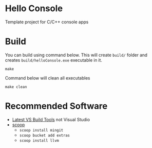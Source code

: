 # Hello Console

Template project for C/C++ console apps

# Build

You can build using command below. This will create `build/` folder and creates
`build/helloConsole.exe` executable in it.
```
make
```

Command below will clean all executables
```
make clean
```

# Recommended Software

- [Latest VS Build Tools](https://visualstudio.microsoft.com/downloads/) not
Visual Studio
- [scoop](https://github.com/ScoopInstaller/Scoop)
  - `scoop install mingit`
  - `scoop bucket add extras`
  - `scoop install llvm`
